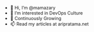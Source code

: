 - 👋 Hi, I’m @mamazary
- 👀 I’m interested in DevOps Culture
- 🌱 Continuously Growing
- 📫 Read my articles at aripratama.net

<!---
mamazary/mamazary is a ✨ special ✨ repository because its `README.md` (this file) appears on your GitHub profile.
You can click the Preview link to take a look at your changes.
--->
